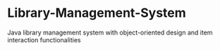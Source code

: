 # Library-Management-System
Java library management system with object-oriented design and item interaction functionalities
